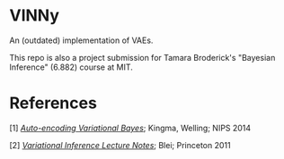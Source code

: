 # VINNy

An (outdated) implementation of VAEs.

This repo is also a project submission for Tamara Broderick's "Bayesian Inference" (6.882) course at MIT.

# References

\[1\] [_Auto-encoding Variational Bayes_](http://arxiv.org/abs/1312.6114); Kingma, Welling; NIPS 2014

\[2\] [_Variational Inference Lecture Notes_](https://www.cs.princeton.edu/courses/archive/fall11/cos597C/lectures/variational-inference-i.pdf); Blei; Princeton 2011
